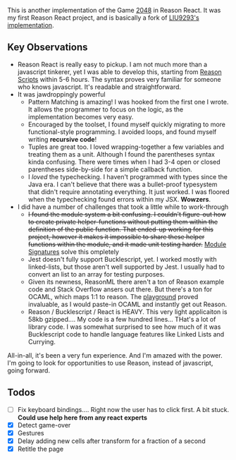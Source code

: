 This is another implementation of the Game [2048](http://2048game.com/) in
Reason React. It was my first Reason React project, and is basically a fork of
[LIU9293's implementation](https://github.com/LIU9293/reason-react-2048).

## Key Observations

* Reason React is really easy to pickup. I am not much more than a javascript
  tinkerer, yet I was able to develop this, starting from
  [Reason Scripts](https://github.com/reasonml-community/reason-scripts) within
  5-6 hours. The syntax proves very familiar for someone who knows javascript.
  It's readable and straightforward.
* It was jawdroppingly powerful
  * Pattern Matching is amazing! I was hooked from the first one I wrote. It
    allows the programmer to focus on the logic, as the implementation becomes
    very easy.
  * Encouraged by the toolset, I found myself quickly migrating to more
    functional-style programming. I avoided loops, and found myself writing
    **recursive code**!
  * Tuples are great too. I loved wrapping-together a few variables and treating
    them as a unit. Although I found the parentheses syntax kinda confusing.
    There were times when I had 3-4 open or closed parentheses side-by-side for
    a simple callback function.
  * I _loved_ the typechecking. I haven't programmed with types since the Java
    era. I can't believe that there was a bullet-proof typesystem that didn't
    require annotating everything. It just worked. I was floored when the
    typechecking found errors within my JSX. **Wowzers**.
* I did have a number of challenges that took a little while to work-through
  * ~~I found the module system a bit confusing. I couldn't figure-out how to
    create private helper-functions without putting them within the definition
    of the public function. That ended-up working for this project, however it
    makes it impossible to share these helper functions within the module, and
    it made unit testing harder.~~
    [Module Signatures](https://reasonml.github.io/guide/language/module#signatures)
    solve this ompletely
  * Jest doesn't fully support Bucklescript, yet. I worked mostly with
    linked-lists, but those aren't well supported by Jest. I usually had to
    convert an list to an array for testing purposes.
  * Given its newness, ReasonML there aren't a ton of Reason example code and
    Stack Overflow ansers out there. But there's a ton for OCAML, which maps 1:1
    to reason. The [playground](https://reasonml.github.io/try) proved
    invaluable, as I would paste-in OCAML and instantly get out Reason.
  - Reason / Bucklescript / React is HEAVY. This very light applicaiton is 58kb
    gzipped.... My code is a few hundred lines... THat's a lot of library code.
    I was somewhat surprised to see how much of it was Bucklescript code to
    handle language features like Linked Lists and Currying.

All-in-all, it's been a very fun experience. And I'm amazed with the power. I'm
going to look for opportunities to use Reason, instead of javascript, going
forward.

## Todos

* [ ] Fix keyboard bindings.... Right now the user has to click first. A bit
      stuck. **Could use help here from any react experts**
* [x] Detect game-over
* [x] Gestures
* [x] Delay adding new cells after transform for a fraction of a second
* [x] Retitle the page

